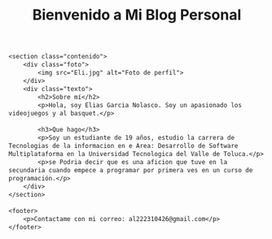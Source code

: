 <!DOCTYPE html>
<html lang="es">
<head>
    <meta charset="UTF-8">
    <meta name="viewport" content="width=device-width, initial-scale=1.0">
    <title>Mi Blog Personal</title>
    <link rel="stylesheet" href="style.css">
</head>
<body>
    <header>
        <h1>Bienvenido a Mi Blog Personal</h1>
    </header>

    <section class="contenido">
        <div class="foto">
            <img src="Eli.jpg" alt="Foto de perfil">
        </div>
        <div class="texto">
            <h2>Sobre mí</h2>
            <p>Hola, soy Elias Garcia Nolasco. Soy un apasionado los videojuegos y al basquet.</p>

            <h3>Que hago</h3>
            <p>Soy un estudiante de 19 años, estudio la carrera de Tecnologias de la informacion en e Area: Desarrollo de Software Multiplataforma en la Universidad Tecnologica del Valle de Toluca.</p>
            <p>se Podria decir que es una aficion que tuve en la secundaria cuando empece a programar por primera ves en un curso de programación.</p>
        </div>
    </section>

    <footer>
        <p>Contactame con mi correo: al222310426@gmail.com</p>
    </footer>
</body>
</html>
